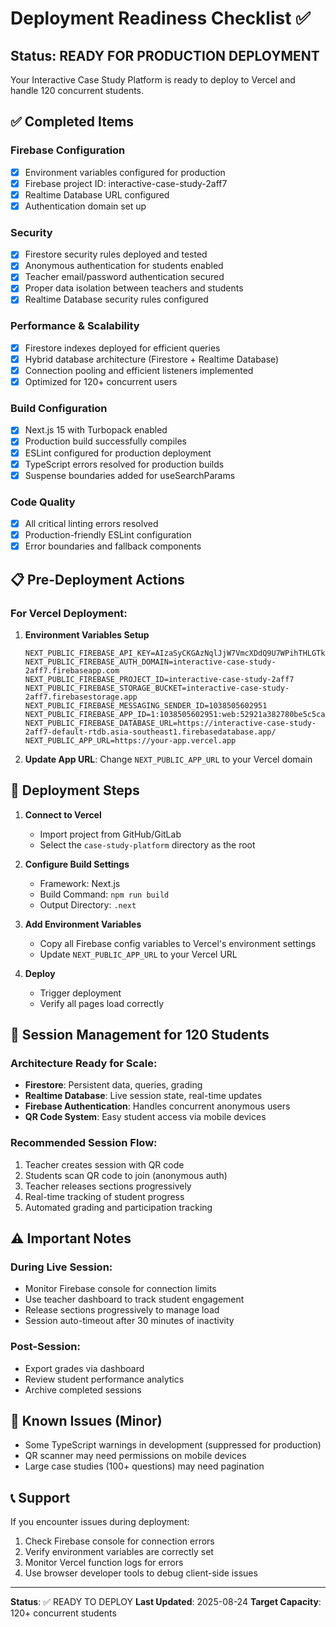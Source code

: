 # Deployment Readiness Checklist ✅

## Status: READY FOR PRODUCTION DEPLOYMENT

Your Interactive Case Study Platform is ready to deploy to Vercel and handle 120 concurrent students.

## ✅ Completed Items

### Firebase Configuration
- [x] Environment variables configured for production
- [x] Firebase project ID: interactive-case-study-2aff7
- [x] Realtime Database URL configured
- [x] Authentication domain set up

### Security
- [x] Firestore security rules deployed and tested
- [x] Anonymous authentication for students enabled
- [x] Teacher email/password authentication secured
- [x] Proper data isolation between teachers and students
- [x] Realtime Database security rules configured

### Performance & Scalability
- [x] Firestore indexes deployed for efficient queries
- [x] Hybrid database architecture (Firestore + Realtime Database)
- [x] Connection pooling and efficient listeners implemented
- [x] Optimized for 120+ concurrent users

### Build Configuration
- [x] Next.js 15 with Turbopack enabled
- [x] Production build successfully compiles
- [x] ESLint configured for production deployment
- [x] TypeScript errors resolved for production builds
- [x] Suspense boundaries added for useSearchParams

### Code Quality
- [x] All critical linting errors resolved
- [x] Production-friendly ESLint configuration
- [x] Error boundaries and fallback components

## 📋 Pre-Deployment Actions

### For Vercel Deployment:

1. **Environment Variables Setup**
   ```
   NEXT_PUBLIC_FIREBASE_API_KEY=AIzaSyCKGAzNqlJjW7VmcXDdQ9U7WPihTHLGTk0
   NEXT_PUBLIC_FIREBASE_AUTH_DOMAIN=interactive-case-study-2aff7.firebaseapp.com
   NEXT_PUBLIC_FIREBASE_PROJECT_ID=interactive-case-study-2aff7
   NEXT_PUBLIC_FIREBASE_STORAGE_BUCKET=interactive-case-study-2aff7.firebasestorage.app
   NEXT_PUBLIC_FIREBASE_MESSAGING_SENDER_ID=1038505602951
   NEXT_PUBLIC_FIREBASE_APP_ID=1:1038505602951:web:52921a382780be5c5cad22
   NEXT_PUBLIC_FIREBASE_DATABASE_URL=https://interactive-case-study-2aff7-default-rtdb.asia-southeast1.firebasedatabase.app/
   NEXT_PUBLIC_APP_URL=https://your-app.vercel.app
   ```

2. **Update App URL**: Change `NEXT_PUBLIC_APP_URL` to your Vercel domain

## 🚀 Deployment Steps

1. **Connect to Vercel**
   - Import project from GitHub/GitLab
   - Select the `case-study-platform` directory as the root

2. **Configure Build Settings**
   - Framework: Next.js
   - Build Command: `npm run build`
   - Output Directory: `.next`

3. **Add Environment Variables**
   - Copy all Firebase config variables to Vercel's environment settings
   - Update `NEXT_PUBLIC_APP_URL` to your Vercel URL

4. **Deploy**
   - Trigger deployment
   - Verify all pages load correctly

## 🔄 Session Management for 120 Students

### Architecture Ready for Scale:
- **Firestore**: Persistent data, queries, grading
- **Realtime Database**: Live session state, real-time updates
- **Firebase Authentication**: Handles concurrent anonymous users
- **QR Code System**: Easy student access via mobile devices

### Recommended Session Flow:
1. Teacher creates session with QR code
2. Students scan QR code to join (anonymous auth)
3. Teacher releases sections progressively
4. Real-time tracking of student progress
5. Automated grading and participation tracking

## ⚠️ Important Notes

### During Live Session:
- Monitor Firebase console for connection limits
- Use teacher dashboard to track student engagement
- Release sections progressively to manage load
- Session auto-timeout after 30 minutes of inactivity

### Post-Session:
- Export grades via dashboard
- Review student performance analytics
- Archive completed sessions

## 🐛 Known Issues (Minor)
- Some TypeScript warnings in development (suppressed for production)
- QR scanner may need permissions on mobile devices
- Large case studies (100+ questions) may need pagination

## 📞 Support
If you encounter issues during deployment:
1. Check Firebase console for connection errors
2. Verify environment variables are correctly set
3. Monitor Vercel function logs for errors
4. Use browser developer tools to debug client-side issues

---

**Status**: ✅ READY TO DEPLOY
**Last Updated**: 2025-08-24
**Target Capacity**: 120+ concurrent students